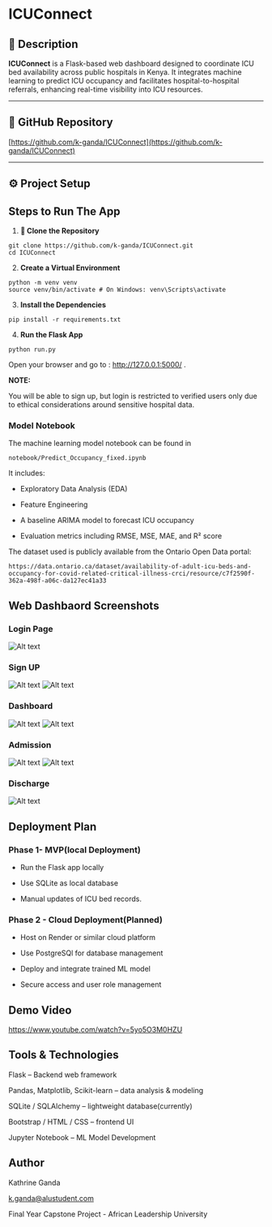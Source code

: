 # ICUConnect

## 📌 Description

**ICUConnect** is a Flask-based web dashboard designed to coordinate ICU bed availability across public hospitals in Kenya. It integrates machine learning to predict ICU occupancy and facilitates hospital-to-hospital referrals, enhancing real-time visibility into ICU resources.

---

## 🔗 GitHub Repository

[https://github.com/k-ganda/ICUConnect](https://github.com/k-ganda/ICUConnect)

---

## ⚙️ Project Setup

## Steps to Run The App

1. **📁 Clone the Repository**

```
git clone https://github.com/k-ganda/ICUConnect.git
cd ICUConnect
```

2. **Create a Virtual Environment**

```
python -m venv venv
source venv/bin/activate # On Windows: venv\Scripts\activate
```

3. **Install the Dependencies**

```
pip install -r requirements.txt
```

4. **Run the Flask App**

```
python run.py
```

Open your browser and go to : http://127.0.0.1:5000/ .

**NOTE:**

You will be able to sign up, but login is restricted to verified users only due to ethical considerations around sensitive hospital data.

### Model Notebook

The machine learning model notebook can be found in

```
notebook/Predict_Occupancy_fixed.ipynb
```

It includes:

- Exploratory Data Analysis (EDA)

- Feature Engineering

- A baseline ARIMA model to forecast ICU occupancy

- Evaluation metrics including RMSE, MSE, MAE, and R² score

The dataset used is publicly available from the Ontario Open Data portal:

```
https://data.ontario.ca/dataset/availability-of-adult-icu-beds-and-occupancy-for-covid-related-critical-illness-crci/resource/c7f2590f-362a-498f-a06c-da127ec41a33
```

## Web Dashbaord Screenshots

### Login Page

![Alt text](screenshots/image.png)

### Sign UP

![Alt text](screenshots/part1sign.png)
![Alt text](screenshots/part2sign.png)

### Dashboard

![Alt text](screenshots/dash.png)
![Alt text](screenshots/dash2.png)

### Admission

![Alt text](screenshots/adm1.png)
![Alt text](screenshots/adm2.png)

### Discharge

![Alt text](screenshots/dis.png)

## Deployment Plan

### Phase 1- MVP(local Deployment)

- Run the Flask app locally

- Use SQLite as local database

- Manual updates of ICU bed records.

### Phase 2 - Cloud Deployment(Planned)

- Host on Render or similar cloud platform

- Use PostgreSQl for database management

- Deploy and integrate trained ML model

- Secure access and user role management

## Demo Video

https://www.youtube.com/watch?v=5yo5O3M0HZU

## Tools & Technologies

Flask – Backend web framework

Pandas, Matplotlib, Scikit-learn – data analysis & modeling

SQLite / SQLAlchemy – lightweight database(currently)

Bootstrap / HTML / CSS – frontend UI

Jupyter Notebook – ML Model Development

## Author

Kathrine Ganda

k.ganda@alustudent.com 

Final Year Capstone Project - African Leadership University
